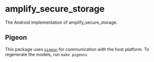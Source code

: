 # amplify_secure_storage

The Android implementation of amplify_secure_storage.

## Pigeon

This package uses [`pigeon`](https://pub.dev/packages/pigeon) for communication with the host platform. To regenerate the models, run `make pigeons`
